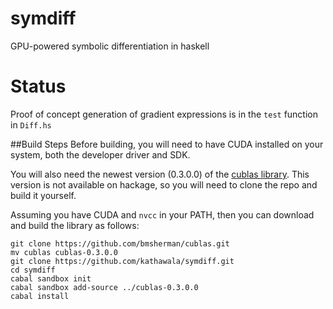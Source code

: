 # symdiff
GPU-powered symbolic differentiation in haskell

# Status

Proof of concept generation of gradient expressions is in the `test` function in `Diff.hs`

##Build Steps
Before building, you will need to have CUDA installed on your system, both the developer driver and SDK.

You will also need the newest version (0.3.0.0) of the [cublas library](https://github.com/bmsherman/cublas).
This version is not available on hackage, so you will need to clone the repo and build it yourself.

Assuming you have CUDA and `nvcc` in your PATH, then you can download and build the library as follows:
```
git clone https://github.com/bmsherman/cublas.git
mv cublas cublas-0.3.0.0
git clone https://github.com/kathawala/symdiff.git
cd symdiff
cabal sandbox init
cabal sandbox add-source ../cublas-0.3.0.0
cabal install
```
